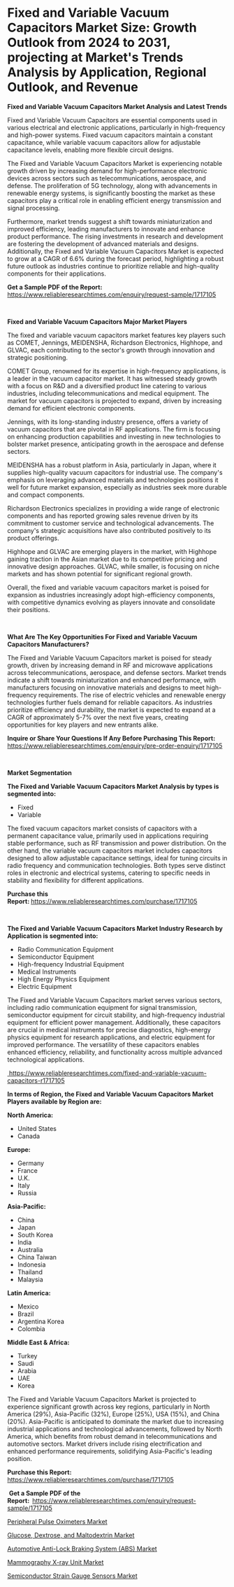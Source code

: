 <p><h1>Fixed and Variable Vacuum Capacitors Market Size: Growth Outlook from 2024 to 2031, projecting at Market's Trends Analysis by Application, Regional Outlook, and Revenue</h1></p><p><strong>Fixed and Variable Vacuum Capacitors Market Analysis and Latest Trends</strong></p>
<p><p>Fixed and Variable Vacuum Capacitors are essential components used in various electrical and electronic applications, particularly in high-frequency and high-power systems. Fixed vacuum capacitors maintain a constant capacitance, while variable vacuum capacitors allow for adjustable capacitance levels, enabling more flexible circuit designs.</p><p>The Fixed and Variable Vacuum Capacitors Market is experiencing notable growth driven by increasing demand for high-performance electronic devices across sectors such as telecommunications, aerospace, and defense. The proliferation of 5G technology, along with advancements in renewable energy systems, is significantly boosting the market as these capacitors play a critical role in enabling efficient energy transmission and signal processing.</p><p>Furthermore, market trends suggest a shift towards miniaturization and improved efficiency, leading manufacturers to innovate and enhance product performance. The rising investments in research and development are fostering the development of advanced materials and designs. Additionally, the Fixed and Variable Vacuum Capacitors Market is expected to grow at a CAGR of 6.6% during the forecast period, highlighting a robust future outlook as industries continue to prioritize reliable and high-quality components for their applications.</p></p>
<p><strong>Get a Sample PDF of the Report:&nbsp;</strong> <a href="https://www.reliableresearchtimes.com/enquiry/request-sample/1717105?utm_campaign=1400&utm_medium=2&utm_source=Github&utm_content=ia&utm_term=13102024&utm_id=fixed-and-variable-vacuum-capacitors">https://www.reliableresearchtimes.com/enquiry/request-sample/1717105</a></p>
<p>&nbsp;</p>
<p><strong>Fixed and Variable Vacuum Capacitors Major Market Players</strong></p>
<p><p>The fixed and variable vacuum capacitors market features key players such as COMET, Jennings, MEIDENSHA, Richardson Electronics, Highhope, and GLVAC, each contributing to the sector's growth through innovation and strategic positioning.</p><p>COMET Group, renowned for its expertise in high-frequency applications, is a leader in the vacuum capacitor market. It has witnessed steady growth with a focus on R&D and a diversified product line catering to various industries, including telecommunications and medical equipment. The market for vacuum capacitors is projected to expand, driven by increasing demand for efficient electronic components.</p><p>Jennings, with its long-standing industry presence, offers a variety of vacuum capacitors that are pivotal in RF applications. The firm is focusing on enhancing production capabilities and investing in new technologies to bolster market presence, anticipating growth in the aerospace and defense sectors.</p><p>MEIDENSHA has a robust platform in Asia, particularly in Japan, where it supplies high-quality vacuum capacitors for industrial use. The company's emphasis on leveraging advanced materials and technologies positions it well for future market expansion, especially as industries seek more durable and compact components.</p><p>Richardson Electronics specializes in providing a wide range of electronic components and has reported growing sales revenue driven by its commitment to customer service and technological advancements. The company's strategic acquisitions have also contributed positively to its product offerings.</p><p>Highhope and GLVAC are emerging players in the market, with Highhope gaining traction in the Asian market due to its competitive pricing and innovative design approaches. GLVAC, while smaller, is focusing on niche markets and has shown potential for significant regional growth.</p><p>Overall, the fixed and variable vacuum capacitors market is poised for expansion as industries increasingly adopt high-efficiency components, with competitive dynamics evolving as players innovate and consolidate their positions.</p></p>
<p>&nbsp;</p>
<p><strong>What Are The Key Opportunities For Fixed and Variable Vacuum Capacitors Manufacturers?</strong></p>
<p><p>The Fixed and Variable Vacuum Capacitors market is poised for steady growth, driven by increasing demand in RF and microwave applications across telecommunications, aerospace, and defense sectors. Market trends indicate a shift towards miniaturization and enhanced performance, with manufacturers focusing on innovative materials and designs to meet high-frequency requirements. The rise of electric vehicles and renewable energy technologies further fuels demand for reliable capacitors. As industries prioritize efficiency and durability, the market is expected to expand at a CAGR of approximately 5-7% over the next five years, creating opportunities for key players and new entrants alike.</p></p>
<p><strong>Inquire or Share Your Questions If Any Before Purchasing This Report:</strong> <a href="https://www.reliableresearchtimes.com/enquiry/pre-order-enquiry/1717105?utm_campaign=1400&utm_medium=2&utm_source=Github&utm_content=ia&utm_term=13102024&utm_id=fixed-and-variable-vacuum-capacitors">https://www.reliableresearchtimes.com/enquiry/pre-order-enquiry/1717105</a></p>
<p>&nbsp;</p>
<p><strong>Market Segmentation</strong></p>
<p><strong>The Fixed and Variable Vacuum Capacitors Market Analysis by types is segmented into:</strong></p>
<p><ul><li>Fixed</li><li>Variable</li></ul></p>
<p><p>The fixed vacuum capacitors market consists of capacitors with a permanent capacitance value, primarily used in applications requiring stable performance, such as RF transmission and power distribution. On the other hand, the variable vacuum capacitors market includes capacitors designed to allow adjustable capacitance settings, ideal for tuning circuits in radio frequency and communication technologies. Both types serve distinct roles in electronic and electrical systems, catering to specific needs in stability and flexibility for different applications.</p></p>
<p><strong>Purchase this Report:&nbsp;</strong><a href="https://www.reliableresearchtimes.com/purchase/1717105?utm_campaign=1400&utm_medium=2&utm_source=Github&utm_content=ia&utm_term=13102024&utm_id=fixed-and-variable-vacuum-capacitors">https://www.reliableresearchtimes.com/purchase/1717105</a></p>
<p>&nbsp;</p>
<p><strong>The Fixed and Variable Vacuum Capacitors Market Industry Research by Application is segmented into:</strong></p>
<p><ul><li>Radio Communication Equipment</li><li>Semiconductor Equipment</li><li>High-frequency Industrial Equipment</li><li>Medical Instruments</li><li>High Energy Physics Equipment</li><li>Electric Equipment</li></ul></p>
<p><p>The Fixed and Variable Vacuum Capacitors market serves various sectors, including radio communication equipment for signal transmission, semiconductor equipment for circuit stability, and high-frequency industrial equipment for efficient power management. Additionally, these capacitors are crucial in medical instruments for precise diagnostics, high-energy physics equipment for research applications, and electric equipment for improved performance. The versatility of these capacitors enables enhanced efficiency, reliability, and functionality across multiple advanced technological applications.</p></p>
<p><a href="https://www.reliableresearchtimes.com/fixed-and-variable-vacuum-capacitors-r1717105?utm_campaign=1400&utm_medium=2&utm_source=Github&utm_content=ia&utm_term=13102024&utm_id=fixed-and-variable-vacuum-capacitors">&nbsp;https://www.reliableresearchtimes.com/fixed-and-variable-vacuum-capacitors-r1717105</a></p>
<p><strong>In terms of Region, the Fixed and Variable Vacuum Capacitors Market Players available by Region are:</strong></p>
<p>
    <p> <strong> North America: </strong>
        <ul>
            <li>United States</li>
            <li>Canada</li>
        </ul>
        </p> 
    <p> <strong> Europe: </strong>
        <ul>
            <li>Germany</li>
            <li>France</li>
            <li>U.K.</li>
            <li>Italy</li>
            <li>Russia</li>
        </ul>
        </p> 
    <p> <strong> Asia-Pacific: </strong>
        <ul>
            <li>China</li>
            <li>Japan</li>
            <li>South Korea</li>
            <li>India</li>
            <li>Australia</li>
            <li>China Taiwan</li>
            <li>Indonesia</li>
            <li>Thailand</li>
            <li>Malaysia</li>
        </ul>
        </p> 
    <p> <strong> Latin America: </strong>
        <ul>
            <li>Mexico</li>
            <li>Brazil</li>
            <li>Argentina Korea</li>
            <li>Colombia</li>
        </ul>
        </p> 
    <p> <strong> Middle East & Africa: </strong>
        <ul>
            <li>Turkey</li>
            <li>Saudi</li>
            <li>Arabia</li>
            <li>UAE</li>
            <li>Korea</li>
        </ul>
    </p>
    </p>
<p><p>The Fixed and Variable Vacuum Capacitors Market is projected to experience significant growth across key regions, particularly in North America (29%), Asia-Pacific (32%), Europe (25%), USA (15%), and China (20%). Asia-Pacific is anticipated to dominate the market due to increasing industrial applications and technological advancements, followed by North America, which benefits from robust demand in telecommunications and automotive sectors. Market drivers include rising electrification and enhanced performance requirements, solidifying Asia-Pacific's leading position.</p></p>
<p><strong>Purchase this Report: </strong><a href="https://www.reliableresearchtimes.com/purchase/1717105?utm_campaign=1400&utm_medium=2&utm_source=Github&utm_content=ia&utm_term=13102024&utm_id=fixed-and-variable-vacuum-capacitors">https://www.reliableresearchtimes.com/purchase/1717105</a></p>
<p>&nbsp;<strong>Get a Sample PDF of the Report:&nbsp;&nbsp;</strong><a href="https://www.reliableresearchtimes.com/enquiry/request-sample/1717105?utm_campaign=1400&utm_medium=2&utm_source=Github&utm_content=ia&utm_term=13102024&utm_id=fixed-and-variable-vacuum-capacitors">https://www.reliableresearchtimes.com/enquiry/request-sample/1717105</a></p>
<p><strong></strong></p>
<p><p><a href="https://www.linkedin.com/pulse/global-peripheral-pulse-oximeters-market-opportunities-forecast-jvelf?utm_campaign=1400&utm_medium=2&utm_source=Github&utm_content=ia&utm_term=13102024&utm_id=fixed-and-variable-vacuum-capacitors">Peripheral Pulse Oximeters Market</a></p><p><a href="https://www.linkedin.com/pulse/glucose-dextrose-maltodextrin-market-evolution-regional-adaptations-8flef?utm_campaign=1400&utm_medium=2&utm_source=Github&utm_content=ia&utm_term=13102024&utm_id=fixed-and-variable-vacuum-capacitors">Glucose, Dextrose, and Maltodextrin Market</a></p><p><a href="https://www.linkedin.com/pulse/driving-forces-global-automotive-anti-lock-braking-system-aeymf?utm_campaign=1400&utm_medium=2&utm_source=Github&utm_content=ia&utm_term=13102024&utm_id=fixed-and-variable-vacuum-capacitors">Automotive Anti-Lock Braking System (ABS) Market</a></p><p><a href="https://www.linkedin.com/pulse/mammography-x-ray-unit-market-report-product-type-analogdigital-wt9hf?utm_campaign=1400&utm_medium=2&utm_source=Github&utm_content=ia&utm_term=13102024&utm_id=fixed-and-variable-vacuum-capacitors">Mammography X-ray Unit Market</a></p><p><a href="https://www.linkedin.com/pulse/semiconductor-strain-gauge-sensors-market-trends-detailed-13amf?utm_campaign=1400&utm_medium=2&utm_source=Github&utm_content=ia&utm_term=13102024&utm_id=fixed-and-variable-vacuum-capacitors">Semiconductor Strain Gauge Sensors Market</a></p></p>